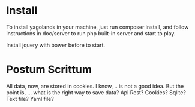 # Install

To install yagolands in your machine, just run composer install, and follow instructions in doc/server to run php built-in server and start to play.

Install jquery with bower before to start.

# Postum Scrittum

All data, now, are stored in cookies. I know, .. is not a good idea. But the point is, ... what is the right way to save data? Api Rest? Cookies? Sqlite? Text file? Yaml file?
